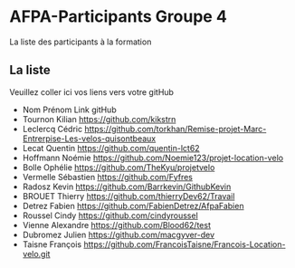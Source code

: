 # AFPA-Participants Groupe 4
La liste des participants à la formation


## La liste 
Veuillez coller ici vos liens vers votre gitHub

 - Nom 	        Prénom 	            Link gitHub 
 - Tournon      Kilian              https://github.com/kikstrn
 - Leclercq     Cédric              https://github.com/torkhan/Remise-projet-Marc-Entrerpise-Les-velos-quisontbeaux
 - Lecat        Quentin             https://github.com/quentin-lct62
 - Hoffmann     Noémie              https://github.com/Noemie123/projet-location-velo
 - Bolle        Ophélie             https://github.com/TheKyu/projetvelo
 - Vermelle     Sébastien           https://github.com/Fyfres     
 - Radosz       Kevin               https://github.com/Barrkevin/GithubKevin
 - BROUET       Thierry             https://github.com/thierryDev62/Travail  
 - Detrez	      Fabien		          https://github.com/FabienDetrez/AfpaFabien
 - Roussel      Cindy               https://github.com/cindyroussel
 - Vienne       Alexandre           https://github.com/Blood62/test
 - Dubromez     Julien              https://github.com/macgyver-dev
- Taisne François https://github.com/FrancoisTaisne/Francois-Location-velo.git
